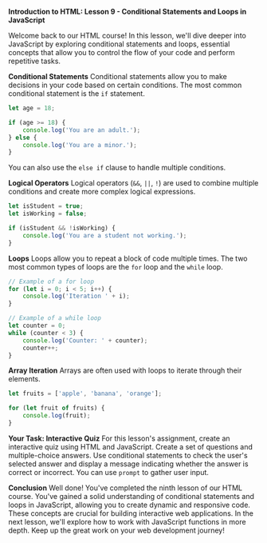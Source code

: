 **Introduction to HTML: Lesson 9 - Conditional Statements and Loops in JavaScript**

Welcome back to our HTML course! In this lesson, we'll dive deeper into JavaScript by exploring conditional statements and loops, essential concepts that allow you to control the flow of your code and perform repetitive tasks.

**Conditional Statements**
Conditional statements allow you to make decisions in your code based on certain conditions. The most common conditional statement is the `if` statement.

```javascript
let age = 18;

if (age >= 18) {
    console.log('You are an adult.');
} else {
    console.log('You are a minor.');
}
```

You can also use the `else if` clause to handle multiple conditions.

**Logical Operators**
Logical operators (`&&`, `||`, `!`) are used to combine multiple conditions and create more complex logical expressions.

```javascript
let isStudent = true;
let isWorking = false;

if (isStudent && !isWorking) {
    console.log('You are a student not working.');
}
```

**Loops**
Loops allow you to repeat a block of code multiple times. The two most common types of loops are the `for` loop and the `while` loop.

```javascript
// Example of a for loop
for (let i = 0; i < 5; i++) {
    console.log('Iteration ' + i);
}

// Example of a while loop
let counter = 0;
while (counter < 3) {
    console.log('Counter: ' + counter);
    counter++;
}
```

**Array Iteration**
Arrays are often used with loops to iterate through their elements.

```javascript
let fruits = ['apple', 'banana', 'orange'];

for (let fruit of fruits) {
    console.log(fruit);
}
```

**Your Task: Interactive Quiz**
For this lesson's assignment, create an interactive quiz using HTML and JavaScript. Create a set of questions and multiple-choice answers. Use conditional statements to check the user's selected answer and display a message indicating whether the answer is correct or incorrect. You can use `prompt` to gather user input.

**Conclusion**
Well done! You've completed the ninth lesson of our HTML course. You've gained a solid understanding of conditional statements and loops in JavaScript, allowing you to create dynamic and responsive code. These concepts are crucial for building interactive web applications. In the next lesson, we'll explore how to work with JavaScript functions in more depth. Keep up the great work on your web development journey!
